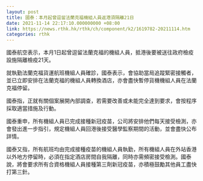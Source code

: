 ```yaml
---
layout: post
title: 國泰：本月起曾逗留法蘭克福機組人員返港須隔離21日
date: 2021-11-14 22:17:10.000000000 +08:00
link: https://news.rthk.hk/rthk/ch/component/k2/1619782-20211114.htm
categories: rthk
---
```


國泰航空表示，本月1日起曾逗留法蘭克福的機組人員，抵港後要被送往政府檢疫設施隔離檢疫21天。

就執勤法蘭克福貨運航班機組人員確診，國泰表示，會協助當局追蹤緊密接觸者，並已立即安排在法蘭克福的機組人員轉換酒店，亦會盡快暫停貨機機組人員在法蘭克福停留。

國泰指，正就有關個案展開內部調查，若需要改善或未能完全達到要求，會按程序採取適當措施及行動。

國泰重申，所有機組人員已完成接種新冠疫苗，公司將安排他們每天接受檢測，亦會發出進一步指引，規定機組人員回港後接受醫學監察期間的活動，並會盡快公布詳情。

國泰又指，所有航班均由完成接種疫苗的機組人員執勤，所有機組人員在外站香港以外地方停留時，必須在指定酒店房間自我隔離，同時亦需頻密接受檢測。國泰說，將會要求所有合資格機組人員接種第三劑新冠疫苗，亦積極鼓勵其他員工盡快打第三針。
